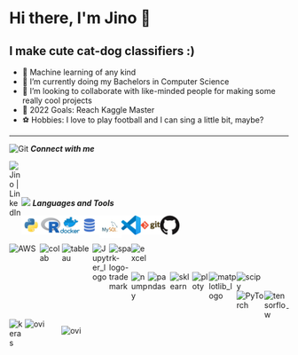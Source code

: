 # Hi there, I'm Jino 👋

## I make cute cat-dog classifiers :)

- 💪 Machine learning of any kind
- 🌱 I’m currently doing my Bachelors in Computer Science
- 👯 I’m looking to collaborate with like-minded people for making some really cool projects
- 🥅 2022 Goals: Reach Kaggle Master
- ⚽ Hobbies: I love to play football and I can sing a little bit, maybe?

---

<img src="https://media.giphy.com/media/W5eoZHPpUx9sapR0eu/giphy.gif" width="30px" alt="Git"/>&nbsp;<i><b>Connect with me</b></i></p>

[<img align="left" alt="Jino | LinkedIn" width="22px" src="https://cdn.jsdelivr.net/npm/simple-icons@v3/icons/linkedin.svg" />][linkedin]

<br />
<br />
<br />

<img src="https://media.giphy.com/media/iY8CRBdQXODJSCERIr/giphy.gif" width="30px">&nbsp;***Languages and Tools***

<img align="left" alt="Python" width="35" src="https://raw.githubusercontent.com/github/explore/80688e429a7d4ef2fca1e82350fe8e3517d3494d/topics/python/python.png" />
<img align="left" alt="R" width="35" src="https://raw.githubusercontent.com/github/explore/80688e429a7d4ef2fca1e82350fe8e3517d3494d/topics/r/r.png" />
<img align="left" alt="Docker" width="35" src="https://raw.githubusercontent.com/github/explore/80688e429a7d4ef2fca1e82350fe8e3517d3494d/topics/docker/docker.png" />
<img align="left" alt="SQL" width="35" src="https://raw.githubusercontent.com/github/explore/80688e429a7d4ef2fca1e82350fe8e3517d3494d/topics/sql/sql.png" />
<img align="left" alt="MySQL" width="40px" src="https://raw.githubusercontent.com/github/explore/80688e429a7d4ef2fca1e82350fe8e3517d3494d/topics/mysql/mysql.png" />
<img align="left" alt="Visual Studio Code" width="35" src="https://raw.githubusercontent.com/github/explore/80688e429a7d4ef2fca1e82350fe8e3517d3494d/topics/visual-studio-code/visual-studio-code.png" /> 
<img align="left" alt="Git" width="35" src="https://raw.githubusercontent.com/github/explore/80688e429a7d4ef2fca1e82350fe8e3517d3494d/topics/git/git.png" />
<img align="left" alt="GitHub" width="35" src="https://raw.githubusercontent.com/github/explore/78df643247d429f6cc873026c0622819ad797942/topics/github/github.png" />

<br />
<br />
<br />

<img align="left" alt="AWS" width="55" src="https://github.com/JINO-ROHIT/JINOROHIT/blob/master/images/AWS.jpeg" />
<img align="left" alt="colab" width="40" src="https://github.com/JINO-ROHIT/JINOROHIT/blob/master/images/colab.png" />
<img align="left" alt="tableau" width="55" src="https://github.com/JINO-ROHIT/JINOROHIT/blob/master/images/tableau.png" />
<img align="left" alt="Jupyter_logo" width="30" src="https://github.com/JINO-ROHIT/JINOROHIT/blob/master/images/Jupyter_logo.png" />
<img align="left" alt="spark-logo-trademark" width="40" src="https://github.com/JINO-ROHIT/JINOROHIT/blob/master/images/spark-logo-trademark.png" />
<img align="left" alt="excel" class="center" width="30" src="https://github.com/JINO-ROHIT/JINOROHIT/blob/master/images/excel.png" />

<br />
<br />
<br />

<img align="left" alt="numpy" width="30" src="https://github.com/JINO-ROHIT/JINOROHIT/blob/master/images/numpy.png" />
<img align="left" alt="pandas" width="40" src="https://github.com/JINO-ROHIT/JINOROHIT/blob/master/images/pandas.png" />
<img align="left" alt="sklearn" width="40" src="https://github.com/JINO-ROHIT/JINOROHIT/blob/master/images/sklearn.png" />
<img align="left" alt="ploty" width="30" src="https://github.com/JINO-ROHIT/JINOROHIT/blob/master/images/ploty.png" />
<img align="left" alt="matplotlib_logo" width="50" src="https://github.com/JINO-ROHIT/JINOROHIT/blob/master/images/matplotlib_logo.png" />
<img align="left" alt="scipy" width="50" src="https://github.com/JINO-ROHIT/JINOROHIT/blob/master/images/scipy.png" />
<img align="left" alt="PyTorch" class="center" width="50" src="https://github.com/JINO-ROHIT/JINOROHIT/blob/master/images/PyTorch.png" />
<img align="left" alt="tensorflow" class="center" width="40" src="https://github.com/JINO-ROHIT/JINOROHIT/blob/master/images/tensorflow.png" />
<img align="left" alt="keras" class="center" width="28" src="https://github.com/JINO-ROHIT/JINOROHIT/blob/master/images/keras.png" />

<br />
<br />
<br />

---

<p><img align="left" src="https://github-readme-stats.vercel.app/api/top-langs?username=JINO-ROHIT&show_icons=true&locale=en&layout=compact&theme=chartreuse-dark" alt="ovi" /></p>
<p>&nbsp;<img align="right" src="https://github-readme-stats.vercel.app/api?username=JINO-ROHIT&show_icons=true&locale=en&theme=chartreuse-dark" alt="ovi" width="410" /></p>
<br><br><br><br><br>

[linkedin]: https://www.linkedin.com/in/jino-rohit-6032541b5/

